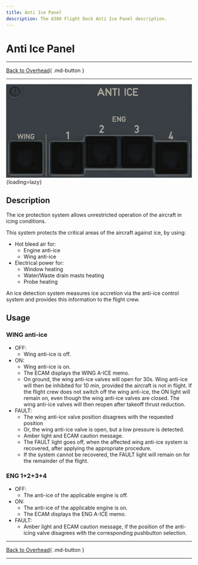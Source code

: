 ```yaml
---
title: Anti Ice Panel 
description: The A380 Flight Deck Anti Ice Panel description. 
---
```


# Anti Ice Panel

---

[Back to Overhead](../overviews/ovhd.md){ .md-button }

---

![Anti Ice Panel](../../../assets/a380x-briefing/flight-deck/ovhd/anti-ice-panel.png "Anti Ice Panel"){loading=lazy}

[//]: # (TODO)
<!-- TODO 
!!! note "API Documentation: [Anti Ice Panel API](../../../../../aircraft/a32nx/a32nx-api/a32nx-flightdeck-api.md#anti-ice-panel)"
-->

## Description

The ice protection system allows unrestricted operation of the aircraft in icing conditions.

This system protects the critical areas of the aircraft against ice, by using:

- Hot bleed air for:
  - Engine anti-ice
  - Wing anti-ice
- Electrical power for:
  - Window heating
  - Water/Waste drain masts heating
  - Probe heating
  
An ice detection system measures ice accretion via the anti-ice control system and provides this
information to the flight crew.

## Usage

### WING anti-ice

- OFF:
    - Wing anti-ice is off.
- ON:
    - Wing anti-ice is on.
    - The ECAM displays the WING A-ICE memo.
    - On ground, the wing anti-ice valves will open for 30s. Wing anti-ice will then be
      inhibited for 10 min, provided the aircraft is not in flight. If the flight crew does not
      switch off the wing anti-ice, the ON light will remain on, even though the wing anti-ice
      valves are closed. The wing anti-ice valves will then reopen after takeoff thrust
      reduction.
- FAULT:
    - The wing anti-ice valve position disagrees with the requested position
    - Or, the wing anti-ice valve is open, but a low pressure is detected.
    - Amber light and ECAM caution message.
    - The FAULT light goes off, when the affected wing anti-ice system is recovered, after
      applying the appropriate procedure.
    - If the system cannot be recovered, the FAULT light will
      remain on for the remainder of the flight.

### ENG 1+2+3+4

- OFF:
    - The anti-ice of the applicable engine is off.
- ON:
    - The anti-ice of the applicable engine is on.
    - The ECAM displays the ENG A-ICE memo.
- FAULT:
    - Amber light and ECAM caution message, if the position of the anti-icing valve disagrees with 
      the corresponding pushbutton selection.

---

[Back to Overhead](../overviews/ovhd.md){ .md-button }

---
